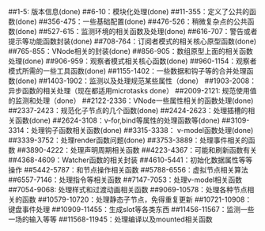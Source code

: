 ##1-5: 版本信息(done)
##6-10：模块化处理(done)
##11-355：定义了公共的函数(done)
##356-475：一些基础配置(done)
##476-526：稍微复杂点的公共函数(done)
##527-615：监测环境的相关函数及处理(done)
##616-707：警告或者提示等功能函数封装(done)
##708-764：订阅者模式的相关核心原型函数(done)
##765-855：VNode相关的封装(done)
##856-905：数组原型上面的相关函数处理(done)
##906-959：观察者模式相关核心函数(done)
##960-1154：观察者模式所需的一些工具函数(done)
##1155-1402：一些数据和钩子等的合并处理函数(done)
##1403-1902：监测以及处理规范某些属性（done）
##1903-2008：异步函数的相关处理（现在都适用microtasks done）
##2009-2121: 规范使用值的监测和处理（done）
##2122-2336：VNode一些属性相关的函数处理(done)
##2337-2423：规范化子节点的几个函数(done)
##2424-2623：处理插槽的相关函数(done)
##2624-3108：v-for,bind等属性的处理函数等(done)
##3109-3314：处理钩子函数相关函数(done)
##3315-3338： v-model函数处理(done)
##3339-3752：处理render函数问题(done)
##3753-3889：处理事件相关的函数
##3890-4222：处理声明周期相关函数
##4223-4367：可能和刷新函数有关
##4368-4609：Watcher函数的相关封装
##4610-5441：初始化数据属性等等操作
##5442-5787：和节点操作相关函数
##5788-6556：虚拟节点相关算法
##6557-7146：处理指令等相关函数
##7147-7053：处理v-model相关函数
##7054-9068: 处理样式和过渡动画相关函数
##9069-10578：处理各种节点相关的函数
##10579-10720：处理静态子节点，免得重复更新
##10721-10908：键盘事件处理
##10909-11455：生成slot等各类东西
##11456-11567：监测一些一场的输入等等
##11568-11945：处理编译以及mounted相关函数
